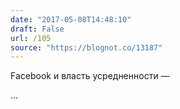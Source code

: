 ```yaml
---
date: "2017-05-08T14:48:10"
draft: False
url: /105
source: "https://blognot.co/13187"
---
```


Facebook и власть усредненности — 

...
